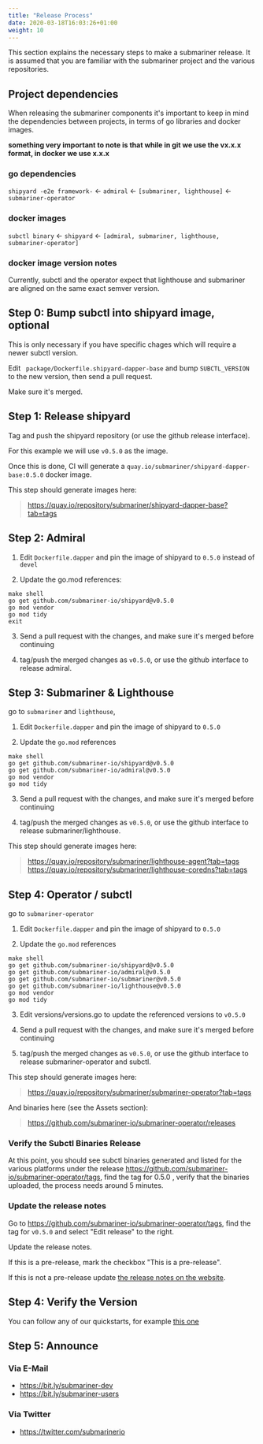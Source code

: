 ```yaml
---
title: "Release Process"
date: 2020-03-18T16:03:26+01:00
weight: 10
---
```


This section explains the necessary steps to make a submariner release.
It is assumed that you are familiar with the submariner project and the various repositories.


## Project dependencies

When releasing the submariner components it's important to keep in mind the dependencies between projects, in terms of go libraries and docker images.

**something very important to note is that while in git we use the vx.x.x format, in docker we use x.x.x**

### go dependencies
`shipyard -e2e framework-` <- `admiral` <- `[submariner, lighthouse]` <- `submariner-operator`

### docker images
`subctl binary` <- `shipyard` <- `[admiral, submariner, lighthouse, submariner-operator]`

### docker image version notes

Currently, subctl and the operator expect that lighthouse and submariner are aligned on the same exact semver version.

## Step 0: Bump subctl into shipyard image, optional

This is only necessary if you have specific chages which will require a newer subctl version.

Edit ` package/Dockerfile.shipyard-dapper-base` and bump `SUBCTL_VERSION` to the new version, then send a pull request. 

Make sure it's merged.

## Step 1: Release shipyard

Tag and push the shipyard repository (or use the github release interface).

For this example we will use `v0.5.0` as the image.

Once this is done, CI will generate a `quay.io/submariner/shipyard-dapper-base:0.5.0` docker image. 

This step should generate images here:

> https://quay.io/repository/submariner/shipyard-dapper-base?tab=tags


## Step 2: Admiral

1) Edit `Dockerfile.dapper` and pin the image of shipyard to `0.5.0` instead of `devel`

2) Update the go.mod references:
```
make shell
go get github.com/submariner-io/shipyard@v0.5.0
go mod vendor
go mod tidy
exit
```

3) Send a pull request with the changes, and make sure it's merged before continuing

4) tag/push the merged changes as `v0.5.0`, or use the github interface to release admiral.


## Step 3: Submariner & Lighthouse

go to `submariner` and `lighthouse`,

1) Edit `Dockerfile.dapper` and pin the image of shipyard to `0.5.0`

2) Update the `go.mod` references
```
make shell
go get github.com/submariner-io/shipyard@v0.5.0
go get github.com/submariner-io/admiral@v0.5.0
go mod vendor
go mod tidy
```
3) Send a pull request with the changes, and make sure it's merged before continuing

4) tag/push the merged changes as `v0.5.0`, or use the github interface to release submariner/lighthouse.

This step should generate images here:

> https://quay.io/repository/submariner/lighthouse-agent?tab=tags
> https://quay.io/repository/submariner/lighthouse-coredns?tab=tags

## Step 4: Operator / subctl

go to `submariner-operator`

1) Edit `Dockerfile.dapper` and pin the image of shipyard to `0.5.0`

2) Update the `go.mod` references
```
make shell
go get github.com/submariner-io/shipyard@v0.5.0
go get github.com/submariner-io/admiral@v0.5.0
go get github.com/submariner-io/submariner@v0.5.0
go get github.com/submariner-io/lighthouse@v0.5.0
go mod vendor
go mod tidy
```

3) Edit versions/versions.go to update the referenced versions to `v0.5.0`

3) Send a pull request with the changes, and make sure it's merged before continuing

4) tag/push the merged changes as `v0.5.0`, or use the github interface to release submariner-operator and subctl.

This step should generate images here:

> https://quay.io/repository/submariner/submariner-operator?tab=tags

And binaries here (see the Assets section):

> https://github.com/submariner-io/submariner-operator/releases


### Verify the Subctl Binaries Release

At this point, you should see subctl binaries generated and listed for the various platforms under the release
 https://github.com/submariner-io/submariner-operator/tags, find the tag for 0.5.0 , verify that the binaries uploaded, the process needs around 5 minutes.
 
 ### Update the release notes
 
 Go to https://github.com/submariner-io/submariner-operator/tags, find the tag for `v0.5.0` and select "Edit release" to the right. 
 
Update the release notes.
 
If this is a pre-release, mark the checkbox "This is a pre-release".
 
 If this is not a pre-release update [the release notes on the website](https://github.com/submariner-io/submariner-website/edit/master/src/content/releases/_index.en.md).


## Step 4: Verify the Version

You can follow any of our quickstarts, for example [this one](../../quickstart/openshiftgn/)

## Step 5: Announce

### Via E-Mail

* <https://bit.ly/submariner-dev>
* <https://bit.ly/submariner-users>

### Via Twitter

* <https://twitter.com/submarinerio>
